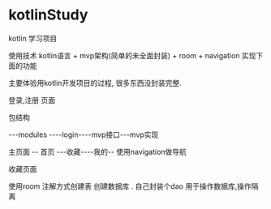 # kotlinStudy
kotlin 学习项目

使用技术  kotlin语言 + mvp架构(简单的未全面封装) + room + navigation  实现下面的功能

主要体验用kotlin开发项目的过程, 很多东西没封装完整.

登录,注册 页面

包结构

---modules
----login----mvp接口---mvp实现


主页面
 -- 首页 ---收藏----我的-- 使用navigation做导航

收藏页面

使用room   注解方式创建表 创建数据库 . 自己封装个dao 用于操作数据库,操作隔离







